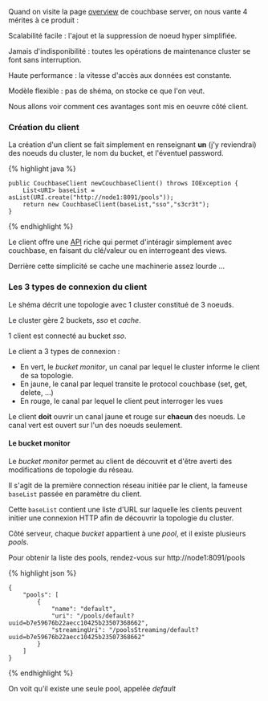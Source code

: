 Quand on visite la page [overview](http://www.couchbase.com/couchbase-server/overview)
de couchbase server, on nous vante 4 mérites à ce produit :

Scalabilité facile 
: l'ajout et la suppression de noeud hyper simplifiée.

Jamais d'indisponibilité 
: toutes les opérations de maintenance cluster se font sans interruption.

Haute performance 
: la vitesse d'accès aux données est constante.

Modèle flexible 
: pas de shéma, on stocke ce que l'on veut.

Nous allons voir comment ces avantages sont mis en oeuvre côté client.

### Création du client ###

La création d'un client se fait simplement en renseignant __un__ 
(j'y reviendrai) des noeuds du cluster, le nom du bucket,
et l'éventuel password.

{% highlight java %}
    
    public CouchbaseClient newCouchbaseClient() throws IOException {
        List<URI> baseList = asList(URI.create("http://node1:8091/pools"));
        return new CouchbaseClient(baseList,"sso","s3cr3t");
    }
    
{% endhighlight %}

Le client offre une [API](http://www.couchbase.com/docs/couchbase-sdk-java-1.1/api-reference-summary.html)
riche qui permet d'intéragir simplement avec couchbase, en faisant du
clé/valeur ou en interrogeant des views.

Derrière cette simplicité se cache une machinerie assez lourde ...

### Les 3 types de connexion du client ###

Le shéma décrit une topologie avec 1 cluster constitué de 3 noeuds. 

Le cluster gère 2 buckets, _sso_ et _cache_.

1 client est connecté au bucket _sso_.

Le client a 3 types de connexion :
- En vert, le _bucket monitor_, un canal par lequel le cluster informe le client de sa topologie.
- En jaune, le canal par lequel transite le protocol couchbase (set, get, delete, ...)
- En rouge, le canal par lequel le client peut interroger les vues

Le client __doit__ ouvrir un canal jaune et rouge sur __chacun__ des noeuds. 
Le canal vert est ouvert sur l'un des noeuds seulement.

#### Le bucket monitor ####

Le _bucket monitor_ permet au client de découvrit et d'être averti des
modifications de topologie du réseau. 

Il s'agit de la première connection réseau initiée par le client, la 
fameuse `baseList` passée en paramètre du client.

Cette `baseList` contient une liste d'URL sur laquelle les clients 
peuvent initier une connexion HTTP afin de découvrir la topologie 
du cluster.

Côté serveur, chaque _bucket_ appartient à une _pool_, 
et il existe plusieurs _pools_.  

Pour obtenir la liste des pools, rendez-vous sur http://node1:8091/pools

{% highlight json %}

	{
		"pools": [
			{
				"name": "default",
				"uri": "/pools/default?uuid=b7e59676b22aecc10425b23507368662",
				"streamingUri": "/poolsStreaming/default?uuid=b7e59676b22aecc10425b23507368662"
			}
		]
	}

{% endhighlight %}

On voit qu'il existe une seule pool, appelée _default_

